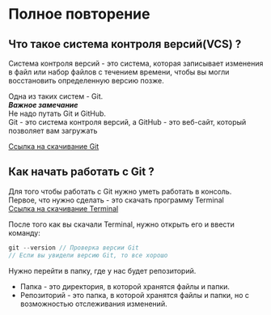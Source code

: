 # Полное повторение
## Что такое система контроля версий(VCS) ?
Система контроля версий - это система, которая записывает изменения в файл или набор файлов с течением времени,
чтобы вы могли восстановить определенную версию позже.

Одна из таких систем - Git.
<br>
***Важное замечание***
<br>
Не надо путать Git и GitHub.
<br>
Git - это система контроля версий, а GitHub - это веб-сайт, который позволяет вам загружать

[Ссылка на скачивание Git](https://git-scm.com/downloads)

## Как начать работать с Git ?

Для того чтобы работать с Git нужно уметь работать в консоль.
<br>
Первое, что нужно сделать - это скачать программу Terminal
<br>
[Ссылка на скачивание Terminal](https://www.microsoft.com/ru-ru/p/windows-terminal/9n0dx20hk701?activetab=pivot:overviewtab)

После того как вы скачали Terminal, нужно открыть его и ввести команду:
``` c++
git --version // Проверка версии Git
// Если вы увидели версию Git, то все хорошо
```
Нужно перейти в папку, где у нас будет репозиторий.
* Папка - это директория, в которой хранятся файлы и папки.
* Репозиторий - это папка, в которой хранятся файлы и папки, но с возможностью отслеживания изменений.